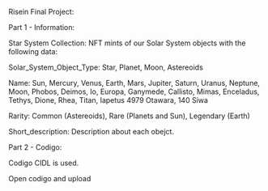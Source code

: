 Risein Final Project:

Part 1 - Information:

Star System Collection: NFT mints of our Solar System objects with the following data:

Solar_System_Object_Type: Star, Planet, Moon, Astereoids

Name: 
Sun, 
Mercury, Venus, Earth, Mars, Jupiter, Saturn, Uranus, Neptune, 
Moon, Phobos, Deimos, Io, Europa, Ganymede, Callisto, Mimas, Enceladus, Tethys, Dione, Rhea, Titan, Iapetus
4979 Otawara, 140 Siwa

Rarity: Common (Astereoids), Rare (Planets and Sun), Legendary (Earth)

Short_description: Description about each obejct.

Part 2 - Codigo:

Codigo CIDL is used.

Open codigo and upload 